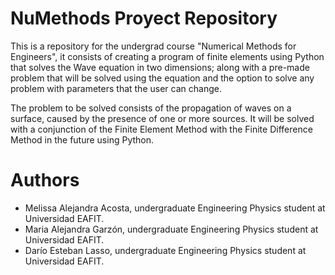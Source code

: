 # NuMethods Proyect Repository

This is a repository for the undergrad course "Numerical Methods for Engineers", it consists of creating a program of finite elements using Python that solves the Wave equation in two dimensions; along with a pre-made problem that will be solved using the equation and the option to solve any problem with parameters that the user can change. 

The problem to be solved consists of the propagation of waves on a surface, caused by the presence of one or more sources. It will be solved with a conjunction of the Finite Element Method with the Finite Difference Method in the future using Python.

# Authors
* Melissa Alejandra Acosta, undergraduate Engineering Physics student at Universidad EAFIT.
* Maria Alejandra Garzón, undergraduate Engineering Physics student at Universidad EAFIT.
* Darío Esteban Lasso, undergraduate Engineering Physics student at Universidad EAFIT.
